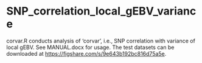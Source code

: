# SNP_correlation_local_gEBV_variance
corvar.R conducts analysis of ‘corvar’, i.e., SNP correlation with variance of local gEBV. See MANUAL.docx for usage. The test datasets can be downloaded at https://figshare.com/s/9e643b192bc816d75a5e.
